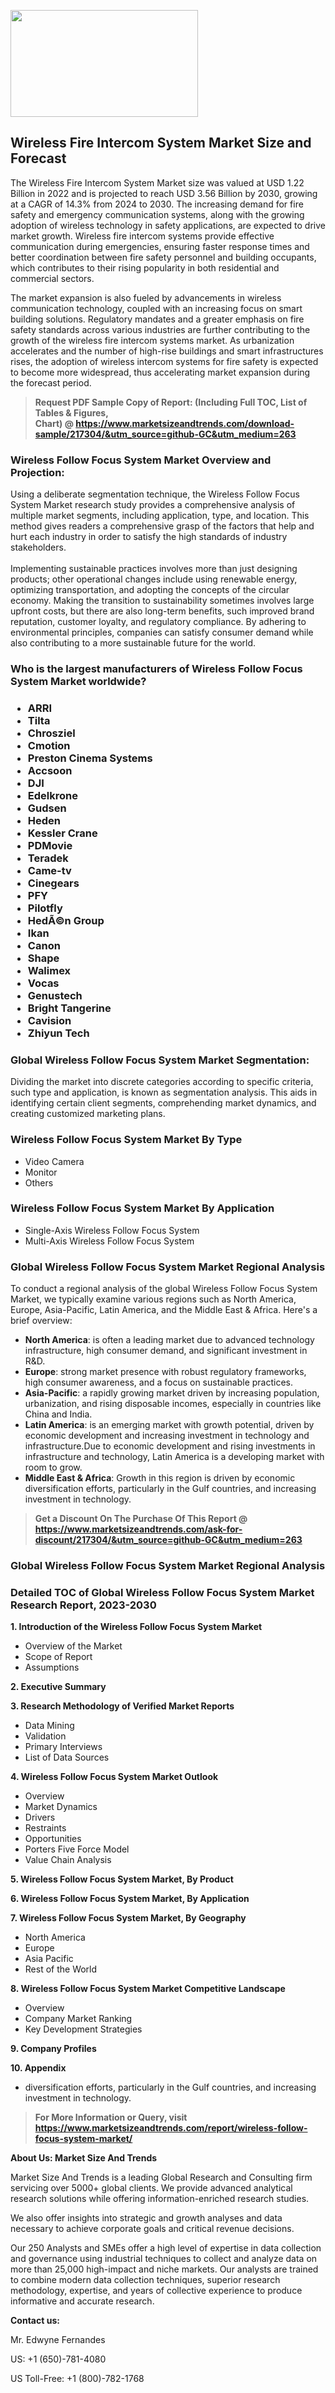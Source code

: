 <p><img class="alignnone size-medium wp-image-20088" src="https://ffe5etoiles.com/wp-content/uploads/2024/12/MST1-300x171.png" alt="" width="300" height="171" /></p><h2>Wireless Fire Intercom System Market Size and Forecast</h2><p>The Wireless Fire Intercom System Market size was valued at USD 1.22 Billion in 2022 and is projected to reach USD 3.56 Billion by 2030, growing at a CAGR of 14.3% from 2024 to 2030. The increasing demand for fire safety and emergency communication systems, along with the growing adoption of wireless technology in safety applications, are expected to drive market growth. Wireless fire intercom systems provide effective communication during emergencies, ensuring faster response times and better coordination between fire safety personnel and building occupants, which contributes to their rising popularity in both residential and commercial sectors.</p><p>The market expansion is also fueled by advancements in wireless communication technology, coupled with an increasing focus on smart building solutions. Regulatory mandates and a greater emphasis on fire safety standards across various industries are further contributing to the growth of the wireless fire intercom systems market. As urbanization accelerates and the number of high-rise buildings and smart infrastructures rises, the adoption of wireless intercom systems for fire safety is expected to become more widespread, thus accelerating market expansion during the forecast period.</p></p><blockquote id="" class=""><strong>Request PDF Sample Copy of Report: (Including Full TOC, List of Tables &amp; Figures, Chart)&nbsp;@&nbsp;<strong><a href="https://www.marketsizeandtrends.com/download-sample/217304/&utm_source=github-GC&utm_medium=263" target="_blank">https://www.marketsizeandtrends.com/download-sample/217304/&utm_source=github-GC&utm_medium=263</a></strong></strong></blockquote><h3 id="" class="">Wireless Follow Focus System Market&nbsp;Overview and Projection:</h3><p id="" class="">Using a deliberate segmentation technique, the Wireless Follow Focus System Market research study provides a comprehensive analysis of multiple market segments, including application, type, and location. This method gives readers a comprehensive grasp of the factors that help and hurt each industry in order to satisfy the high standards of industry stakeholders. <br /> <br />Implementing sustainable practices involves more than just designing products; other operational changes include using renewable energy, optimizing transportation, and adopting the concepts of the circular economy. Making the transition to sustainability sometimes involves large upfront costs, but there are also long-term benefits, such improved brand reputation, customer loyalty, and regulatory compliance. By adhering to environmental principles, companies can satisfy consumer demand while also contributing to a more sustainable future for the world.</p><h3 id="" class="">Who is the largest manufacturers of&nbsp;Wireless Follow Focus System Market worldwide?</h3><h3 class=""><p><ul><li>ARRI </li><li> Tilta </li><li> Chrosziel </li><li> Cmotion </li><li> Preston Cinema Systems </li><li> Accsoon </li><li> DJI </li><li> Edelkrone </li><li> Gudsen </li><li> Heden </li><li> Kessler Crane </li><li> PDMovie </li><li> Teradek </li><li> Came-tv </li><li> Cinegears </li><li> PFY </li><li> Pilotfly </li><li> HedÃ©n Group </li><li> Ikan </li><li> Canon </li><li> Shape </li><li> Walimex </li><li> Vocas </li><li> Genustech </li><li> Bright Tangerine </li><li> Cavision </li><li> Zhiyun Tech</li></ul></p></h3><h3 id="" class="">Global&nbsp;Wireless Follow Focus System Market Segmentation:</h3><p id="" class="">Dividing the market into discrete categories according to specific criteria, such type and application, is known as segmentation analysis. This aids in identifying certain client segments, comprehending market dynamics, and creating customized marketing plans.</p><h3 id="" class="">Wireless Follow Focus System Market&nbsp;By Type</h3><p><p><ul><li>Video Camera</li><li> Monitor</li><li> Others</p></li></ul></p></p><h3 id="" class="">Wireless Follow Focus System Market&nbsp;By Application</h3><p class=""><p><ul><li>Single-Axis Wireless Follow Focus System</li><li> Multi-Axis Wireless Follow Focus System</li></ul></p></p><h3 id="" class="">Global Wireless Follow Focus System Market Regional Analysis</h3><p id="" class="">To conduct a regional analysis of the global Wireless Follow Focus System Market, we typically examine various regions such as North America, Europe, Asia-Pacific, Latin America, and the Middle East &amp; Africa. Here's a brief overview:</p><ul><li><strong>North America</strong>: is often a leading market due to advanced technology infrastructure, high consumer demand, and significant investment in R&amp;D.</li><li><strong>Europe</strong>: strong market presence with robust regulatory frameworks, high consumer awareness, and a focus on sustainable practices.</li><li><strong>Asia-Pacific</strong>: a rapidly growing market driven by increasing population, urbanization, and rising disposable incomes, especially in countries like China and India.</li><li><strong>Latin America</strong>: is an emerging market with growth potential, driven by economic development and increasing investment in technology and infrastructure.Due to economic development and rising investments in infrastructure and technology, Latin America is a developing market with room to grow.</li><li><strong>Middle East &amp; Africa</strong>: Growth in this region is driven by economic diversification efforts, particularly in the Gulf countries, and increasing investment in technology.</li></ul><blockquote id="" class=""><strong>Get a Discount On The Purchase Of This Report @ <strong><a href="https://www.marketsizeandtrends.com/ask-for-discount/217304/&utm_source=github-GC&utm_medium=263" target="_blank">https://www.marketsizeandtrends.com/ask-for-discount/217304/&utm_source=github-GC&utm_medium=263</a></strong></strong></blockquote><h3 id="" class="">Global Wireless Follow Focus System Market Regional Analysis</h3><h3 id="" class="">Detailed TOC of Global Wireless Follow Focus System Market Research Report, 2023-2030</h3><p id="" class=""><strong>1. Introduction of the Wireless Follow Focus System Market</strong></p><ul><li>Overview of the Market</li><li>Scope of Report</li><li>Assumptions</li></ul><p id="" class=""><strong>2. Executive Summary</strong></p><p id="" class=""><strong>3. Research Methodology of Verified Market Reports</strong></p><ul><li>Data Mining</li><li>Validation</li><li>Primary Interviews</li><li>List of Data Sources</li></ul><p id="" class=""><strong>4. Wireless Follow Focus System Market Outlook</strong></p><ul><li>Overview</li><li>Market Dynamics</li><li>Drivers</li><li>Restraints</li><li>Opportunities</li><li>Porters Five Force Model</li><li>Value Chain Analysis</li></ul><p id="" class=""><strong>5. Wireless Follow Focus System Market, By Product</strong></p><p id="" class=""><strong>6. Wireless Follow Focus System Market, By Application</strong></p><p id="" class=""><strong>7. Wireless Follow Focus System Market, By Geography</strong></p><ul><li>North America</li><li>Europe</li><li>Asia Pacific</li><li>Rest of the World</li></ul><p id="" class=""><strong>8. Wireless Follow Focus System Market Competitive Landscape</strong></p><ul><li>Overview</li><li>Company Market Ranking</li><li>Key Development Strategies</li></ul><p id="" class=""><strong>9. Company Profiles</strong></p><p id="" class=""><strong>10. Appendix</strong></p><ul><li>diversification efforts, particularly in the Gulf countries, and increasing investment in technology.</li></ul><blockquote id="" class=""><strong>For More Information or Query, visit <strong><strong><a href="https://www.marketsizeandtrends.com/report/wireless-follow-focus-system-market/" target="_blank">https://www.marketsizeandtrends.com/report/wireless-follow-focus-system-market/</a></strong></strong></strong></blockquote><p id="" class=""><strong>About Us: Market Size And Trends</strong></p><p id="" class="">Market Size And Trends is a leading Global Research and Consulting firm servicing over 5000+ global clients. We provide advanced analytical research solutions while offering information-enriched research studies.</p><p id="" class="">We also offer insights into strategic and growth analyses and data necessary to achieve corporate goals and critical revenue decisions.</p><p id="" class="">Our 250 Analysts and SMEs offer a high level of expertise in data collection and governance using industrial techniques to collect and analyze data on more than 25,000 high-impact and niche markets. Our analysts are trained to combine modern data collection techniques, superior research methodology, expertise, and years of collective experience to produce informative and accurate research.</p><p id="" class=""><strong>Contact us:</strong></p><p id="" class="">Mr. Edwyne Fernandes</p><p id="" class="">US: +1 (650)-781-4080</p><p id="" class="">US Toll-Free: +1 (800)-782-1768</p>
